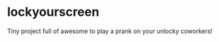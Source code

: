 lockyourscreen
==============

Tiny project full of awesome to play a prank on your unlocky coworkers!